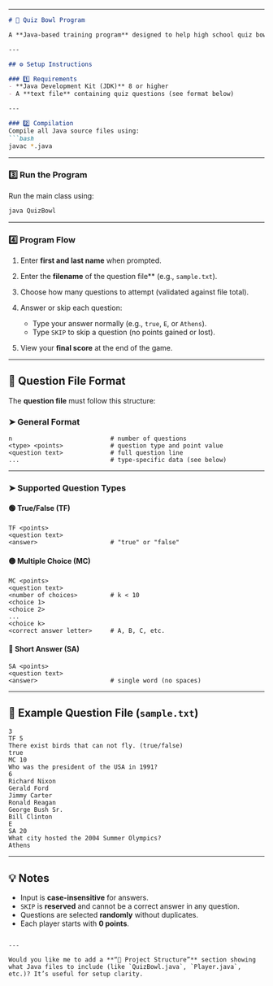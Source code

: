 
---

````markdown
# 🧠 Quiz Bowl Program

A **Java-based training program** designed to help high school quiz bowl teams sharpen their skills by practicing True/False, Multiple Choice, and Short Answer questions.

---

## ⚙️ Setup Instructions

### 1️⃣ Requirements
- **Java Development Kit (JDK)** 8 or higher  
- A **text file** containing quiz questions (see format below)

---

### 2️⃣ Compilation
Compile all Java source files using:
```bash
javac *.java
````

---

### 3️⃣ Run the Program

Run the main class using:

```bash
java QuizBowl
```

---

### 4️⃣ Program Flow

1. Enter **first and last name** when prompted.
2. Enter the **filename** of the question file** (e.g., `sample.txt`).
3. Choose how many questions to attempt (validated against file total).
4. Answer or skip each question:

   * Type your answer normally (e.g., `true`, `E`, or `Athens`).
   * Type `SKIP` to skip a question (no points gained or lost).
5. View your **final score** at the end of the game.

---

## 📁 Question File Format

The **question file** must follow this structure:

### ➤ General Format

```
n                           # number of questions
<type> <points>             # question type and point value
<question text>             # full question line
...                         # type-specific data (see below)
```

---

### ➤ Supported Question Types

#### 🟢 True/False (TF)

```
TF <points>
<question text>
<answer>                    # "true" or "false"
```

#### 🟡 Multiple Choice (MC)

```
MC <points>
<question text>
<number of choices>         # k < 10
<choice 1>
<choice 2>
...
<choice k>
<correct answer letter>     # A, B, C, etc.
```

#### 🔵 Short Answer (SA)

```
SA <points>
<question text>
<answer>                    # single word (no spaces)
```

---

## 🧾 Example Question File (`sample.txt`)

```
3
TF 5
There exist birds that can not fly. (true/false)
true
MC 10
Who was the president of the USA in 1991?
6
Richard Nixon
Gerald Ford
Jimmy Carter
Ronald Reagan
George Bush Sr.
Bill Clinton
E
SA 20
What city hosted the 2004 Summer Olympics?
Athens
```

---

## 💡 Notes

* Input is **case-insensitive** for answers.
* `SKIP` is **reserved** and cannot be a correct answer in any question.
* Questions are selected **randomly** without duplicates.
* Each player starts with **0 points**.

```

---

Would you like me to add a **“📂 Project Structure”** section showing what Java files to include (like `QuizBowl.java`, `Player.java`, etc.)? It’s useful for setup clarity.
```
